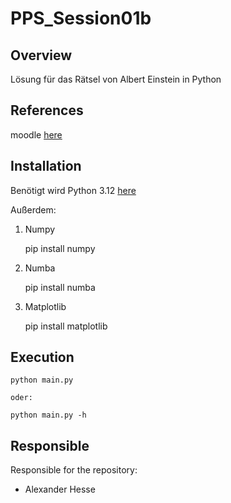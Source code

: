 # PPS_Session01b

## Overview
Lösung für das Rätsel von Albert Einstein in Python


## References
moodle [here]()


## Installation

Benötigt wird Python 3.12 [here](https://www.python.org/downloads/release/python-3120/)

Außerdem:

1. Numpy

    pip install numpy

2. Numba

    pip install numba

3. Matplotlib

    pip install matplotlib


## Execution

    python main.py

    oder:

    python main.py -h


## Responsible
Responsible for the repository:
- Alexander Hesse
